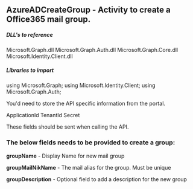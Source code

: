## AzureADCreateGroup - Activity to create a Office365 mail group.

##### DLL's to reference
Microsoft.Graph.dll
Microsoft.Graph.Auth.dll
Microsoft.Graph.Core.dll
Microsoft.Identity.Client.dll

##### Libraries to import
using Microsoft.Graph;
using Microsoft.Identity.Client;
using Microsoft.Graph.Auth;

You'd need to store the API specific information from the portal.

ApplicationId
TenantId
Secret

These fields should be sent when calling the API.

### The below fields needs to be provided to create a group:
**groupName**           - Display Name for new mail group

**groupMailNikName**    - The mail alias for the group. Must be unique

**groupDescription**    - Optional field to add a description for the new group
